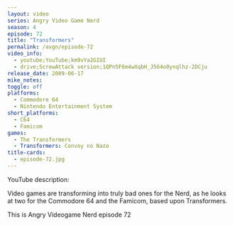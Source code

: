 ```yaml
---
layout: video
series: Angry Video Game Nerd
season: 4
episode: 72
title: "Transformers"
permalink: /avgn/episode-72
video_info:
  - youtube;YouTube;km9vYa2GIUI
  - drive;ScrewAttack version;1QPn5F6m4wXqbH_J564o0ynqlhz-2DCju
release_date: 2009-06-17
mike_notes:
toggle: off
platforms:
  - Commodore 64
  - Nintendo Entertainment System
short_platforms:
  - C64
  - Famicom
games:
  - The Transformers
  - Transformers: Convoy no Nazo
title-cards:
  - episode-72.jpg
---
```


<p class="yt-description">YouTube description:</p>

Video games are transforming into truly bad ones for the Nerd, as he looks at two for the Commodore 64 and the Famicom, based upon Transformers.

This is Angry Videogame Nerd episode 72